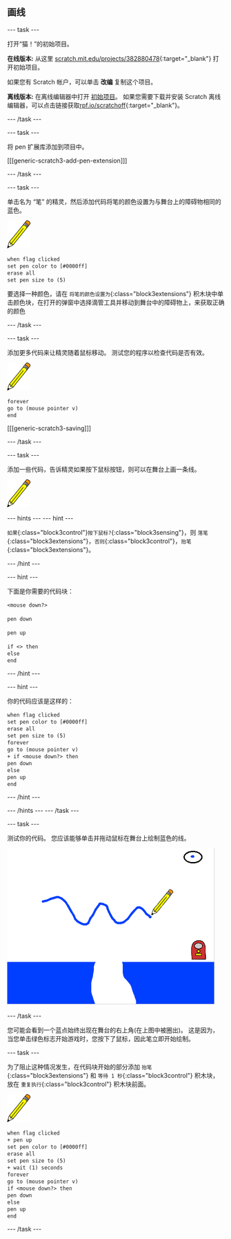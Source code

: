 ## 画线

--- task ---

打开“猫！”的初始项目。

**在线版本:** 从这里 [scratch.mit.edu/projects/382880478](https://scratch.mit.edu/projects/382880478){:target="_blank"} 打开初始项目。

如果您有 Scratch 帐户，可以单击 **改编** 复制这个项目。

**离线版本:** 在离线编辑器中打开 [初始项目](http://rpf.io/p/zh-CN/cats-go)。 如果您需要下载并安装 Scratch 离线编辑器，可以点击链接获取[rpf.io/scratchoff](http://rpf.io/scratchoff){:target="_blank"}。

--- /task ---

--- task ---

将 pen 扩展库添加到项目中。

[[[generic-scratch3-add-pen-extension]]]

--- /task ---

--- task ---

单击名为 “笔” 的精灵，然后添加代码将笔的颜色设置为与舞台上的障碍物相同的蓝色。

![笔精灵](images/pen-sprite.png)

```blocks3
when flag clicked
set pen color to [#0000ff]
erase all
set pen size to (5)
```

要选择一种颜色，请在 `将笔的颜色设置为`{:class="block3extensions"} 积木块中单击颜色块，在打开的弹窗中选择滴管工具并移动到舞台中的障碍物上，来获取正确的颜色

--- /task ---

--- task ---

添加更多代码来让精灵随着鼠标移动。 测试您的程序以检查代码是否有效。

![笔精灵](images/pen-sprite.png)

```blocks3
forever
go to (mouse pointer v)
end
```

[[[generic-scratch3-saving]]]

--- /task ---

--- task ---

添加一些代码，告诉精灵如果按下鼠标按钮，则可以在舞台上画一条线。

![笔精灵](images/pen-sprite.png)

--- hints ---
 --- hint ---

`如果`{:class="block3control"}`按下鼠标?`{:class="block3sensing"}，则 `落笔`{:class="block3extensions"}，`否则`{:class="block3control"}，`抬笔`{:class="block3extensions"}。

--- /hint ---

--- hint ---

下面是你需要的代码块：

```blocks3
<mouse down?>

pen down

pen up

if <> then
else
end
```

--- /hint ---

--- hint ---

你的代码应该是这样的：

```blocks3
when flag clicked
set pen color to [#0000ff]
erase all
set pen size to (5)
forever
go to (mouse pointer v)
+ if <mouse down?> then
pen down
else
pen up
end
```

--- /hint ---

--- /hints --- --- /task ---

--- task ---

测试你的代码。 您应该能够单击并拖动鼠标在舞台上绘制蓝色的线。

![画一条线](images/draw-a-line.png)

--- /task ---

您可能会看到一个蓝点始终出现在舞台的右上角(在上图中被圈出)。 这是因为，当您单击绿色标志开始游戏时，您按下了鼠标，因此笔立即开始绘制。

--- task ---

为了阻止这种情况发生，在代码块开始的部分添加 `抬笔`{:class="block3extensions"} 和 `等待 1 秒`{:class="block3control"} 积木块，放在 `重复执行`{:class="block3control"} 积木块前面。

![笔精灵](images/pen-sprite.png)

```blocks3
when flag clicked
+ pen up
set pen color to [#0000ff]
erase all
set pen size to (5)
+ wait (1) seconds
forever
go to (mouse pointer v)
if <mouse down?> then
pen down
else
pen up
end
```

--- /task ---